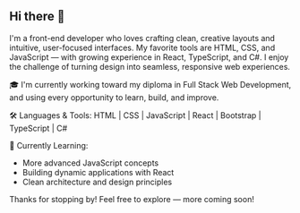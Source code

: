 ## Hi there 👋

I'm a front-end developer who loves crafting clean, creative layouts and intuitive, user-focused interfaces. My favorite tools are HTML, CSS, and JavaScript — with growing experience in React, TypeScript, and C#. I enjoy the challenge of turning design into seamless, responsive web experiences.

🎓 I'm currently working toward my diploma in Full Stack Web Development, and using every opportunity to learn, build, and improve.

🛠 Languages & Tools:
HTML | CSS | JavaScript | React | Bootstrap | TypeScript | C#

📌 Currently Learning:
- More advanced JavaScript concepts
- Building dynamic applications with React
- Clean architecture and design principles

Thanks for stopping by! Feel free to explore — more coming soon!




